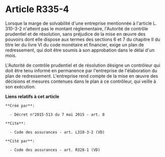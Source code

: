 # Article R335-4

Lorsque la marge de solvabilité d'une entreprise mentionnée à l'article L. 310-3-2 n'atteint pas le montant réglementaire,
l'Autorité de contrôle prudentiel et de résolution, sans préjudice de la mise en œuvre des pouvoirs dont elle dispose aux
termes des sections 6 et 7 du chapitre II du titre Ier du livre VI du code monétaire et financier, exige un plan de
redressement, qui doit être soumis à son approbation dans le délai d'un mois. 

L'Autorité de contrôle prudentiel et de résolution désigne un contrôleur qui doit être tenu informé en permanence par
l'entreprise de l'élaboration du plan de redressement. L'entreprise rend compte de la mise en œuvre des décisions et mesures
contenues dans le plan à ce contrôleur, qui veille à son exécution.

**Liens relatifs à cet article**

	**Créé par**:

	  - Décret n°2015-513 du 7 mai 2015 - art. 8

	**Cite**:

	  - Code des assurances - art. L310-3-2 (VD)

	**Cité par**:

	  - Code des assurances - art. R328-1 (VD)
